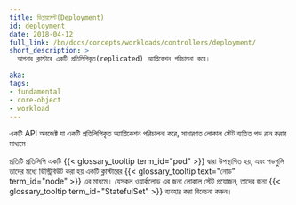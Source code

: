 ```yaml
---
title: ডিপ্লয়মেন্ট(Deployment)
id: deployment
date: 2018-04-12
full_link: /bn/docs/concepts/workloads/controllers/deployment/
short_description: >
  আপনার ক্লাস্টারে একটি প্রতিলিপিকৃত(replicated) অ্যাপ্লিকেশন পরিচালনা করে।

aka: 
tags:
- fundamental
- core-object
- workload
---
```

 একটি API অবজেক্ট যা একটি প্রতিলিপিকৃত অ্যাপ্লিকেশন পরিচালনা করে, সাধারণত লোকাল স্টেট ব্যতিত পড রান করার মাধ্যমে।

<!--more--> 

প্রতিটি প্রতিলিপি একটি {{< glossary_tooltip term_id="pod" >}} দ্বারা উপস্থাপিত হয়, এবং পডগুলি তাদের মধ্যে ডিস্ট্রিবিউট করা হয়
একটি ক্লাস্টারের {{< glossary_tooltip text="নোড" term_id="node" >}} এর মাধমে।
যেসকল ওয়ার্কলোড এর জন্য লোকাল স্টেট প্রয়োজন, তাদের জন্য {{< glossary_tooltip term_id="StatefulSet" >}} ব্যবহার করা বিবেচনা করুন।
